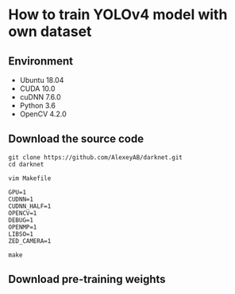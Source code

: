 # How to train YOLOv4 model with own dataset

## Environment
 * Ubuntu 18.04
 * CUDA 10.0
 * cuDNN 7.6.0
 * Python 3.6
 * OpenCV 4.2.0

## Download the source code

    git clone https://github.com/AlexeyAB/darknet.git
    cd darknet

    vim Makefile

    GPU=1
    CUDNN=1 
    CUDNN_HALF=1 
    OPENCV=1 
    DEBUG=1 
    OPENMP=1 
    LIBSO=1 
    ZED_CAMERA=1 
    
    make
    
## Download pre-training weights

